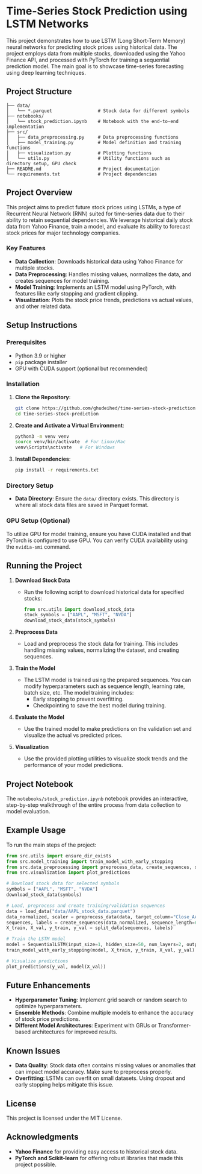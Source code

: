 # Time-Series Stock Prediction using LSTM Networks

This project demonstrates how to use LSTM (Long Short-Term Memory) neural networks for predicting stock prices using historical data. The project employs data from multiple stocks, downloaded using the Yahoo Finance API, and processed with PyTorch for training a sequential prediction model. The main goal is to showcase time-series forecasting using deep learning techniques.

## Project Structure

```
├── data/
│   └── *.parquet                 # Stock data for different symbols
├── notebooks/
│   └── stock_prediction.ipynb    # Notebook with the end-to-end implementation
├── src/
│   ├── data_preprocessing.py     # Data preprocessing functions
│   ├── model_training.py         # Model definition and training functions
│   ├── visualization.py          # Plotting functions
│   └── utils.py                  # Utility functions such as directory setup, GPU check
├── README.md                     # Project documentation
└── requirements.txt              # Project dependencies
```

## Project Overview
This project aims to predict future stock prices using LSTMs, a type of Recurrent Neural Network (RNN) suited for time-series data due to their ability to retain sequential dependencies. We leverage historical daily stock data from Yahoo Finance, train a model, and evaluate its ability to forecast stock prices for major technology companies.

### Key Features
- **Data Collection**: Downloads historical data using Yahoo Finance for multiple stocks.
- **Data Preprocessing**: Handles missing values, normalizes the data, and creates sequences for model training.
- **Model Training**: Implements an LSTM model using PyTorch, with features like early stopping and gradient clipping.
- **Visualization**: Plots the stock price trends, predictions vs actual values, and other related data.

## Setup Instructions

### Prerequisites
- Python 3.9 or higher
- `pip` package installer
- GPU with CUDA support (optional but recommended)

### Installation
1. **Clone the Repository**:
   ```sh
   git clone https://github.com/ghudeihed/time-series-stock-prediction.git
   cd time-series-stock-prediction
   ```

2. **Create and Activate a Virtual Environment**:
   ```sh
   python3 -m venv venv
   source venv/bin/activate  # For Linux/Mac
   venv\Scripts\activate   # For Windows
   ```

3. **Install Dependencies**:
   ```sh
   pip install -r requirements.txt
   ```

### Directory Setup
- **Data Directory**: Ensure the `data/` directory exists. This directory is where all stock data files are saved in Parquet format.

### GPU Setup (Optional)
To utilize GPU for model training, ensure you have CUDA installed and that PyTorch is configured to use GPU. You can verify CUDA availability using the `nvidia-smi` command.

## Running the Project

1. **Download Stock Data**
   - Run the following script to download historical data for specified stocks:
     ```python
     from src.utils import download_stock_data
     stock_symbols = ["AAPL", "MSFT", "NVDA"]
     download_stock_data(stock_symbols)
     ```

2. **Preprocess Data**
   - Load and preprocess the stock data for training. This includes handling missing values, normalizing the dataset, and creating sequences.

3. **Train the Model**
   - The LSTM model is trained using the prepared sequences. You can modify hyperparameters such as sequence length, learning rate, batch size, etc. The model training includes:
     - Early stopping to prevent overfitting.
     - Checkpointing to save the best model during training.

4. **Evaluate the Model**
   - Use the trained model to make predictions on the validation set and visualize the actual vs predicted prices.

5. **Visualization**
   - Use the provided plotting utilities to visualize stock trends and the performance of your model predictions.

## Project Notebook
The `notebooks/stock_prediction.ipynb` notebook provides an interactive, step-by-step walkthrough of the entire process from data collection to model evaluation.

## Example Usage
To run the main steps of the project:
```python
from src.utils import ensure_dir_exists
from src.model_training import train_model_with_early_stopping
from src.data_preprocessing import preprocess_data, create_sequences, split_data
from src.visualization import plot_predictions

# Download stock data for selected symbols
symbols = ["AAPL", "MSFT", "NVDA"]
download_stock_data(symbols)

# Load, preprocess and create training/validation sequences
data = load_data("data/AAPL_stock_data.parquet")
data_normalized, scaler = preprocess_data(data, target_column="Close_AAPL")
sequences, labels = create_sequences(data_normalized, sequence_length=60)
X_train, X_val, y_train, y_val = split_data(sequences, labels)

# Train the LSTM model
model = SequentialLSTM(input_size=1, hidden_size=50, num_layers=2, output_size=1)
train_model_with_early_stopping(model, X_train, y_train, X_val, y_val)

# Visualize predictions
plot_predictions(y_val, model(X_val))
```

## Future Enhancements
- **Hyperparameter Tuning**: Implement grid search or random search to optimize hyperparameters.
- **Ensemble Methods**: Combine multiple models to enhance the accuracy of stock price predictions.
- **Different Model Architectures**: Experiment with GRUs or Transformer-based architectures for improved results.

## Known Issues
- **Data Quality**: Stock data often contains missing values or anomalies that can impact model accuracy. Make sure to preprocess properly.
- **Overfitting**: LSTMs can overfit on small datasets. Using dropout and early stopping helps mitigate this issue.

## License
This project is licensed under the MIT License.

## Acknowledgments
- **Yahoo Finance** for providing easy access to historical stock data.
- **PyTorch and Scikit-learn** for offering robust libraries that made this project possible.